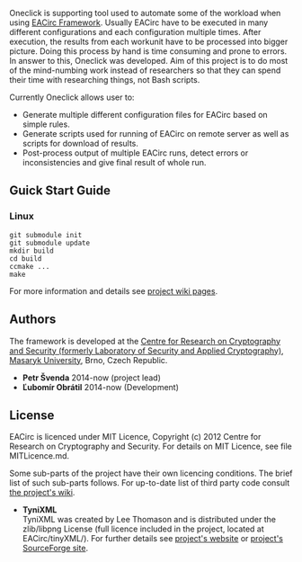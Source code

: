 Oneclick is supporting tool used to automate some of the workload when using [EACirc Framework](https://github.com/crocs-muni/EACirc/wiki). Usually EACirc have to be executed in many different configurations and each configuration multiple times. After execution, the results from each workunit have to be processed into bigger picture. Doing this process by hand is time consuming and prone to errors. In answer to this, Oneclick was developed. Aim of this project is to do most of the mind-numbing work instead of researchers so that they can spend their time with researching things, not Bash scripts.

Currently Oneclick allows user to:
* Generate multiple different configuration files for EACirc based on simple rules.
* Generate scripts used for running of EACirc on remote server as well as scripts for download of results.
* Post-process output of multiple EACirc runs, detect errors or inconsistencies and give final result of whole run.

## Guick Start Guide
### Linux
```
git submodule init
git submodule update
mkdir build
cd build
ccmake ...
make
```

For more information and details see [project wiki pages](https://github.com/crocs-muni/oneclick/wiki).

## Authors
The framework is developed at the [Centre for Research on Cryptography and Security (formerly Laboratory of Security and Applied Cryptography)](https://www.fi.muni.cz/research/crocs/), [Masaryk University](http://www.muni.cz/), Brno, Czech Republic.

* **Petr Švenda** 2014-now (project lead)
* **Ľubomír Obrátil** 2014-now (Development)
 
## License
EACirc is licenced under MIT Licence, Copyright (c) 2012 Centre for Research on Cryptography and Security. For details on MIT Licence, see file MITLicence.md.

Some sub-parts of the project have their own licencing conditions. The brief list of such sub-parts follows. For up-to-date list of third party code consult [the project's wiki](https://github.com/crocs-muni/oneclick/wiki/Additional-libraries-and-dependencies).

* **TyniXML**  
TyniXML was created by Lee Thomason and is distributed under the zlib/libpng License (full licence included in the project, located at EACirc/tinyXML/). For further details see [project's website](http://www.grinninglizard.com/tinyxml/) or [project's SourceForge site](http://sourceforge.net/projects/tinyxml).
